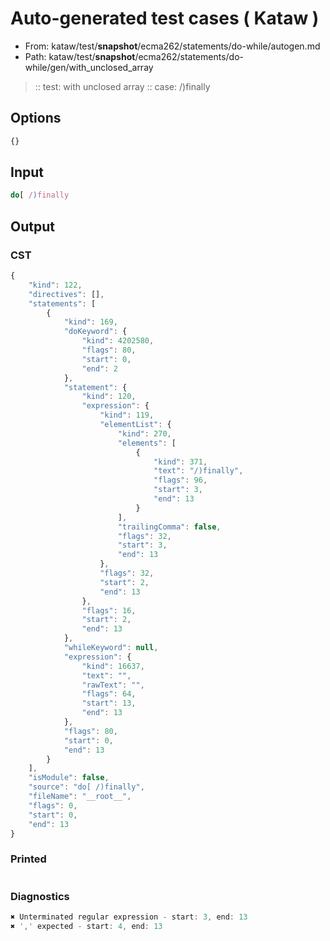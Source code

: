 # Auto-generated test cases ( Kataw )
- From: kataw/test/__snapshot__/ecma262/statements/do-while/autogen.md
- Path: kataw/test/__snapshot__/ecma262/statements/do-while/gen/with_unclosed_array
> :: test: with unclosed array
> :: case: /)finally
## Options

`````js
{}
`````
## Input

`````js
do[ /)finally
`````
## Output

### CST

```javascript
{
    "kind": 122,
    "directives": [],
    "statements": [
        {
            "kind": 169,
            "doKeyword": {
                "kind": 4202580,
                "flags": 80,
                "start": 0,
                "end": 2
            },
            "statement": {
                "kind": 120,
                "expression": {
                    "kind": 119,
                    "elementList": {
                        "kind": 270,
                        "elements": [
                            {
                                "kind": 371,
                                "text": "/)finally",
                                "flags": 96,
                                "start": 3,
                                "end": 13
                            }
                        ],
                        "trailingComma": false,
                        "flags": 32,
                        "start": 3,
                        "end": 13
                    },
                    "flags": 32,
                    "start": 2,
                    "end": 13
                },
                "flags": 16,
                "start": 2,
                "end": 13
            },
            "whileKeyword": null,
            "expression": {
                "kind": 16637,
                "text": "",
                "rawText": "",
                "flags": 64,
                "start": 13,
                "end": 13
            },
            "flags": 80,
            "start": 0,
            "end": 13
        }
    ],
    "isModule": false,
    "source": "do[ /)finally",
    "fileName": "__root__",
    "flags": 0,
    "start": 0,
    "end": 13
}
```

### Printed

```javascript

```

### Diagnostics

```javascript
✖ Unterminated regular expression - start: 3, end: 13
✖ ',' expected - start: 4, end: 13

```

